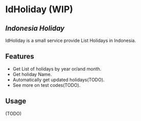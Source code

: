 # IdHoliday (WIP)
## _Indonesia Holiday_

IdHoliday is a small service provide List Holidays in Indonesia.
## Features
- Get List of holidays by year or/and month.
- Get holiday Name.
- Automatically get updated holidays(TODO).
- See more on test codes(TODO).

## Usage
(TODO)

